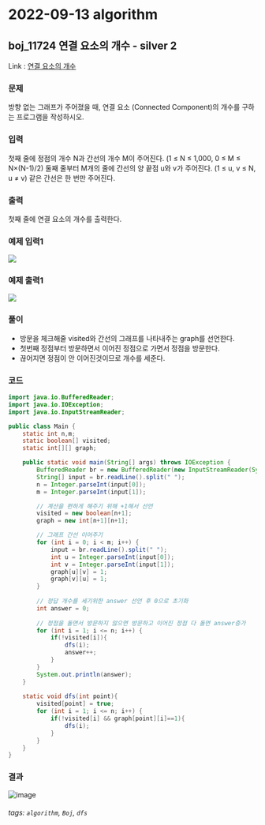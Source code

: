 # 2022-09-13 algorithm

## boj_11724 연결 요소의 개수 - silver 2

Link : [연결 요소의 개수](https://www.acmicpc.net/problem/11724)

### 문제

방향 없는 그래프가 주어졌을 때, 연결 요소 (Connected Component)의 개수를 구하는 프로그램을 작성하시오.

### 입력

첫째 줄에 정점의 개수 N과 간선의 개수 M이 주어진다. (1 ≤ N ≤ 1,000, 0 ≤ M ≤ N×(N-1)/2) 둘째 줄부터 M개의 줄에 간선의 양 끝점 u와 v가 주어진다. (1 ≤ u, v ≤ N, u ≠ v) 같은 간선은 한 번만 주어진다.

### 출력

첫째 줄에 연결 요소의 개수를 출력한다.


### 예제 입력1

![](https://i.imgur.com/vGKuwoj.png)

### 예제 출력1

![](https://i.imgur.com/LYmiQ7T.png)


### 풀이

* 방문을 체크해줄 visited와 간선의 그래프를 나타내주는 graph를 선언한다.
* 첫번째 정점부터 방문하면서 이어진 정점으로 가면서 정점을 방문한다.
* 끊어지면 정점이 안 이어진것이므로 개수를 세준다.

### 코드
```java
import java.io.BufferedReader;
import java.io.IOException;
import java.io.InputStreamReader;

public class Main {
    static int n,m;
    static boolean[] visited;
    static int[][] graph;

    public static void main(String[] args) throws IOException {
        BufferedReader br = new BufferedReader(new InputStreamReader(System.in));
        String[] input = br.readLine().split(" ");
        n = Integer.parseInt(input[0]);
        m = Integer.parseInt(input[1]);

        // 계산을 편하게 해주기 위해 +1해서 선언
        visited = new boolean[n+1];
        graph = new int[n+1][n+1];

        // 그래프 간선 이어주기
        for (int i = 0; i < m; i++) {
            input = br.readLine().split(" ");
            int u = Integer.parseInt(input[0]);
            int v = Integer.parseInt(input[1]);
            graph[u][v] = 1;
            graph[v][u] = 1;
        }
        
        // 정답 개수를 세기위한 answer 선언 후 0으로 초기화
        int answer = 0;
        
        // 정점을 돌면서 방문하지 않으면 방문하고 이어진 정점 다 돌면 answer증가
        for (int i = 1; i <= n; i++) {
            if(!visited[i]){
                dfs(i);
                answer++;
            }
        }
        System.out.println(answer);
    }
    
    static void dfs(int point){
        visited[point] = true;
        for (int i = 1; i <= n; i++) {
            if(!visited[i] && graph[point][i]==1){
                dfs(i);
            }
        }
    }
}
```

### 결과
![image](https://user-images.githubusercontent.com/72865221/189922468-eee159b8-e2d5-4180-b068-ea2965f8e45a.png)

###### tags: `algorithm`, `Boj`, `dfs`
